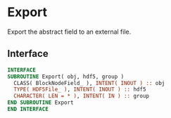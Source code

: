 # Export

Export the abstract field to an external file.

## Interface

```fortran
INTERFACE
SUBROUTINE Export( obj, hdf5, group )
  CLASS( BlockNodeField_ ), INTENT( INOUT ) :: obj
  TYPE( HDF5File_ ), INTENT( INOUT ) :: hdf5
  CHARACTER( LEN = * ), INTENT( IN ) :: group
END SUBROUTINE Export
END INTERFACE
```
